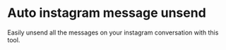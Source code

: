 # Auto instagram message unsend
 Easily unsend all the messages on your instagram conversation with this tool.
